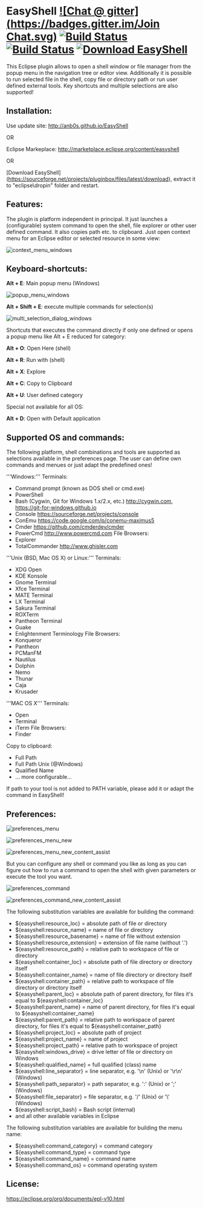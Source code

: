 # EasyShell [![Chat @ gitter](https://badges.gitter.im/Join Chat.svg)](https://gitter.im/anb0s/Lobby) [![Build Status](https://travis-ci.org/anb0s/EasyShell.svg)](https://travis-ci.org/anb0s/EasyShell) [![Build Status](https://drone.io/github.com/anb0s/EasyShell/status.png)](https://drone.io/github.com/anb0s/EasyShell/latest) [![Download EasyShell](https://img.shields.io/sourceforge/dt/pluginbox.svg)](https://sourceforge.net/projects/pluginbox/files/latest/download)
This Eclipse plugin allows to open a shell window or file manager from the popup menu in the navigation tree or editor view. Additionally it is possible to run selected file in the shell, copy file or directory path or run user defined external tools. Key shortcuts and multiple selections are also supported!

Installation:
-------------
Use update site: http://anb0s.github.io/EasyShell

OR

Eclipse Markeplace: http://marketplace.eclipse.org/content/easyshell

OR

[Download EasyShell] (https://sourceforge.net/projects/pluginbox/files/latest/download), extract it to "eclipse\dropin" folder and restart.

Features:
---------

The plugin is platform independent in principal. It just launches a (configurable) system command to open the shell, file explorer or other user defined command. It also copies path etc. to clipboard. Just open context menu for an Eclipse editor or selected resource in some view:

![context_menu_windows](https://raw.githubusercontent.com/anb0s/EasyShell/master/site/images/EasyShell_2.0_context_menu_windows.png "Context Menu @ Windows")

Keyboard-shortcuts:
-------------------

**Alt + E**: Main popup menu (Windows)

![popup_menu_windows](https://raw.githubusercontent.com/anb0s/EasyShell/master/site/images/EasyShell_2.0_popup_menu_windows.png "Popup Menu @ Windows (Alt+E)")

**Alt + Shift + E**: execute multiple commands for selection(s)

![multi_selection_dialog_windows](https://raw.githubusercontent.com/anb0s/EasyShell/master/site/images/EasyShell_2.0_multi-selection_dialog_windows.png "Dialog for multiple tool selection @ Windows (Alt+Shift+E)")

Shortcuts that executes the command directly if only one defined or opens a popup menu like Alt + E reduced for category:

**Alt + O**: Open Here (shell)

**Alt + R**: Run with (shell)

**Alt + X**: Explore

**Alt + C**: Copy to Clipboard

**Alt + U**: User defined category

Special not available for all OS:

**Alt + D**: Open with Default application

Supported OS and commands:
--------------------------

The following platform, shell combinations and tools are supported as selections available in the preferences page. The user can define own commands and menues or just adapt the predefined ones!

'''Windows:'''
Terminals:
- Command prompt (known as DOS shell or cmd.exe)
- PowerShell
- Bash (Cygwin, Git for Windows 1.x/2.x, etc.)
  http://cygwin.com, https://git-for-windows.github.io
- Console
  https://sourceforge.net/projects/console
- ConEmu 
  https://code.google.com/p/conemu-maximus5
- Cmder
  https://github.com/cmderdev/cmder
- PowerCmd
  http://www.powercmd.com
File Browsers:
- Explorer
- TotalCommander
  http://www.ghisler.com  

'''Unix (BSD, Mac OS X) or Linux:'''
Terminals:
- XDG Open
- KDE Konsole
- Gnome Terminal
- Xfce Terminal
- MATE Terminal
- LX Terminal
- Sakura Terminal
- ROXTerm
- Pantheon Terminal
- Guake
- Enlightenment Terminology
File Browsers:
- Konqueror
- Pantheon
- PCManFM
- Nautilus
- Dolphin
- Nemo
- Thunar
- Caja
- Krusader

'''MAC OS X'''
Terminals:
 - Open
 - Terminal
 - iTerm
File Browsers:
 - Finder

Copy to clipboard:
 - Full Path
 - Full Path Unix (@Windows)
 - Qualified Name
 - ... more configurable...

If path to your tool is not added to PATH variable, please add it or adapt the command in EasyShell!

Preferences:
------------

![preferences_menu](https://raw.githubusercontent.com/anb0s/EasyShell/master/site/images/EasyShell_2.0_preferences_menu.png "Preferences - Menu")

![preferences_menu_new](https://raw.githubusercontent.com/anb0s/EasyShell/master/site/images/EasyShell_2.0_preferences_menu_new.png "Preferences - Menu 'New'")

![preferences_menu_new_content_assist](https://raw.githubusercontent.com/anb0s/EasyShell/master/site/images/EasyShell_2.0_preferences_menu_new_content_assist.png "Preferences - Menu 'New' with content assist")

But you can configure any shell or command you like as long as you can figure out how to run a command to open the shell with given
parameters or execute the tool you want.

![preferences_command](https://raw.githubusercontent.com/anb0s/EasyShell/master/site/images/EasyShell_2.0_preferences_command.png "Preferences - Command")

![preferences_command_new_content_assist](https://raw.githubusercontent.com/anb0s/EasyShell/master/site/images/EasyShell_2.0_preferences_command_new.png "Preferences - Command 'New' with content assist")

The following substitution variables are available for building the command:

- ${easyshell:resource_loc} = absolute path of file or directory
- ${easyshell:resource_name} = name of file or directory
- ${easyshell:resource_basename} = name of file without extension
- ${easyshell:resource_extension} = extension of file name (without '.')
- ${easyshell:resource_path} = relative path to workspace of file or directory
- ${easyshell:container_loc} = absolute path of file directory or directory itself
- ${easyshell:container_name} = name of file directory or directory itself
- ${easyshell:container_path} = relative path to workspace of file directory or directory itself
- ${easyshell:parent_loc} = absolute path of parent directory, for files it's equal to ${easyshell:container_loc}
- ${easyshell:parent_name} = name of parent directory, for files it's equal to ${easyshell:container_name}
- ${easyshell:parent_path} = relative path to workspace of parent directory, for files it's equal to ${easyshell:container_path}
- ${easyshell:project_loc} = absolute path of project
- ${easyshell:project_name} = name of project
- ${easyshell:project_path} = relative path to workspace of project
- ${easyshell:windows_drive} = drive letter of file or directory on Windows
- ${easyshell:qualified_name} = full qualified (class) name
- ${easyshell:line_separator} = line separator, e.g. '\\n' (Unix) or '\\r\\n' (Windows)
- ${easyshell:path_separator} = path separator, e.g. ':' (Unix) or ';' (Windows)
- ${easyshell:file_separator} = file separator, e.g. '/' (Unix) or '\\' (Windows)
- ${easyshell:script_bash} = Bash script (internal)
- and all other available variables in Eclipse

The following substitution variables are available for building the menu name:
- ${easyshell:command_category} = command category
- ${easyshell:command_type} = command type
- ${easyshell:command_name} = command name
- ${easyshell:command_os} = command operating system

License:
--------
https://eclipse.org/org/documents/epl-v10.html
